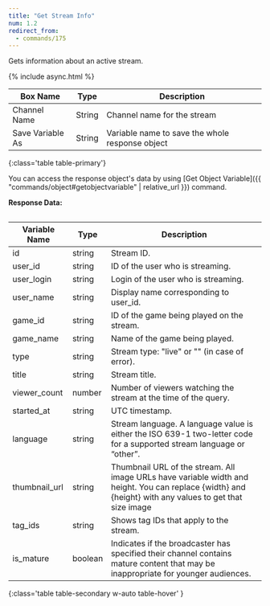 ```yaml
---
title: "Get Stream Info"
num: 1.2
redirect_from:
  - commands/175
---
```


Gets information about an active stream.

{% include async.html %}

| Box Name | Type | Description | 
|-------|--------|--------
|Channel Name|String|Channel name for the stream 
|Save Variable As|String|Variable name to save the whole response object
{:class='table table-primary'}


You can access the response object's data by using [Get Object Variable]({{ "commands/object#getobjectvariable" | relative_url }}) command. 


**Response Data:**

<div style="height: 40vh; overflow-y: auto" markdown="1">

| Variable Name | Type | Description | 
|-------|--------|--------
|id	|string|	Stream ID.
|user_id|	string|	ID of the user who is streaming.
|user_login|	string|	Login of the user who is streaming.
|user_name|	string|	Display name corresponding to user_id.
|game_id|	string|	ID of the game being played on the stream.
|game_name|	string|	Name of the game being played.
|type|	string|	Stream type: "live" or "" (in case of error).
|title|	string|	Stream title.
|viewer_count|	number	|Number of viewers watching the stream at the time of the query.
|started_at|	string|	UTC timestamp.
|language	|string|	Stream language. A language value is either the ISO 639-1 two-letter code for a supported stream language or “other”.
|thumbnail_url|	string|	Thumbnail URL of the stream. All image URLs have variable width and height. You can replace {width} and {height} with any values to get that size image
|tag_ids|	string|	Shows tag IDs that apply to the stream.
|is_mature	|boolean|	Indicates if the broadcaster has specified their channel contains mature content that may be inappropriate for younger audiences.
{:class='table table-secondary w-auto table-hover' }

</div>










